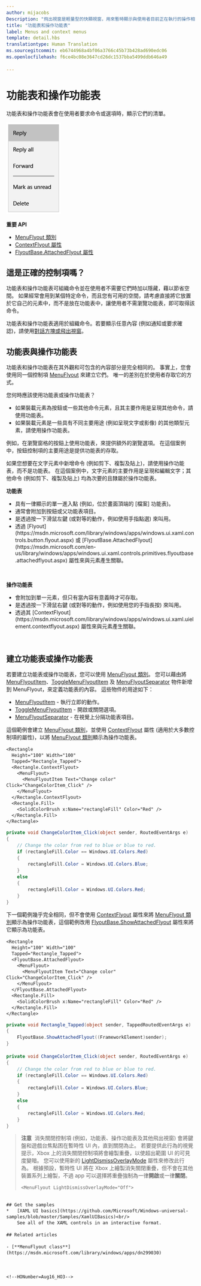 ```yaml
---
author: mijacobs
Description: "飛出視窗是輕量型的快顯視窗，用來暫時顯示與使用者目前正在執行的操作相關的 UI。"
title: "功能表和操作功能表"
label: Menus and context menus
template: detail.hbs
translationtype: Human Translation
ms.sourcegitcommit: eb6744968a4bf06a3766c45b73b428ad690edc06
ms.openlocfilehash: f6ce4bc08e3647cd26dc1537bba5499ddb646a49

---
```

# 功能表和操作功能表

<link rel="stylesheet" href="https://az835927.vo.msecnd.net/sites/uwp/Resources/css/custom.css"> 

功能表和操作功能表會在使用者要求命令或選項時，顯示它們的清單。

![一般操作功能表的範例](images/controls_contextmenu_singlepane.png)

<div class="important-apis" >
<b>重要 API</b><br/>
<ul>
<li><a href="https://msdn.microsoft.com/library/windows/apps/dn299030">MenuFlyout 類別</a></li>
<li><a href="https://msdn.microsoft.com/library/windows/apps/windows.ui.xaml.uielement.contextflyout.aspx">ContextFlyout 屬性</a></li>
<li><a href="https://msdn.microsoft.com/en-us/library/windows/apps/windows.ui.xaml.controls.primitives.flyoutbase.attachedflyout.aspx">FlyoutBase.AttachedFlyout 屬性</a></li>
</ul>

</div>
</div>




## 這是正確的控制項嗎？
功能表和操作功能表可組織命令並在使用者不需要它們時加以隱藏，藉以節省空間。 如果經常會用到某個特定命令，而且您有可用的空間，請考慮直接將它放置於它自己的元素中，而不是放在功能表中，讓使用者不需瀏覽功能表，即可取得該命令。 

功能表和操作功能表適用於組織命令。若要顯示任意內容 (例如通知或要求確認)，請使用[對話方塊或飛出視窗](dialogs.md)。  


## 功能表與操作功能表

功能表和操作功能表在其外觀和可包含的內容部分是完全相同的。 事實上，您會使用同一個控制項 [MenuFlyout](https://msdn.microsoft.com/library/windows/apps/dn299030) 來建立它們。 唯一的差別在於使用者存取它的方式。 

您何時應該使用功能表或操作功能表？
* 如果裝載元素為按鈕或一些其他命令元素，且其主要作用是呈現其他命令，請使用功能表。
* 如果裝載元素是一些具有不同主要用途 (例如呈現文字或影像) 的其他類型元素，請使用操作功能表。 

例如，在瀏覽窗格的按鈕上使用功能表，來提供額外的瀏覽選項。 在這個案例中，按鈕控制項的主要用途是提供功能表的存取。 

如果您想要在文字元素中新增命令 (例如剪下、複製及貼上)，請使用操作功能表，而不是功能表。 在這個案例中，文字元素的主要作用是呈現和編輯文字；其他命令 (例如剪下、複製及貼上) 均為次要的且隸屬於操作功能表。 

<div class="side-by-side">
<div class="side-by-side-content">
  <div class="side-by-side-content-left">
   <p><b>功能表</b></p>
<p>
<ul>
<li>具有一律顯示的單一進入點 (例如，位於畫面頂端的 [檔案] 功能表)。</li>
<li>通常會附加到按鈕或父功能表項目。</li>
<li>是透過按一下滑鼠左鍵 (或對等的動作，例如使用手指點選) 來叫用。</li>  
<li>透過 [Flyout](https://msdn.microsoft.com/library/windows/apps/windows.ui.xaml.controls.button.flyout.aspx) 或 [FlyoutBase.AttachedFlyout](https://msdn.microsoft.com/en-us/library/windows/apps/windows.ui.xaml.controls.primitives.flyoutbase.attachedflyout.aspx) 屬性來與元素產生關聯。</li> 
</ul>
</p><br/>

  </div>
  <div class="side-by-side-content-right">
   <p><b>操作功能表</b></p>
   
<ul>
<li>會附加到單一元素，但只有當內容有意義時才可存取。</li>
<li>是透過按一下滑鼠右鍵 (或對等的動作，例如使用您的手指長按) 來叫用。</li>
<li>透過其 [ContextFlyout](https://msdn.microsoft.com/library/windows/apps/windows.ui.xaml.uielement.contextflyout.aspx) 屬性來與元素產生關聯。  
</ul><br/>

  </div>
</div>
</div>

## 建立功能表或操作功能表

若要建立功能表或操作功能表，您可以使用 [MenuFlyout 類別](https://msdn.microsoft.com/library/windows/apps/dn299030)。 您可以藉由將 [MenuFlyoutItem](https://msdn.microsoft.com/en-us/library/windows/apps/xaml/windows.ui.xaml.controls.menuflyoutitem.aspx)、[ToggleMenuFlyoutItem](https://msdn.microsoft.com/en-us/library/windows/apps/xaml/windows.ui.xaml.controls.togglemenuflyoutitem.aspx) 及 [MenuFlyoutSeparator](https://msdn.microsoft.com/en-us/library/windows/apps/xaml/windows.ui.xaml.controls.menuflyoutseparator.aspx) 物件新增到 MenuFlyout，來定義功能表的內容。 這些物件的用途如下：
* [MenuFlyoutItem](https://msdn.microsoft.com/en-us/library/windows/apps/xaml/windows.ui.xaml.controls.menuflyoutitem.aspx) - 執行立即的動作。
* [ToggleMenuFlyoutItem](https://msdn.microsoft.com/en-us/library/windows/apps/xaml/windows.ui.xaml.controls.togglemenuflyoutitem.aspx) - 開啟或關閉選項。
* [MenuFlyoutSeparator](https://msdn.microsoft.com/en-us/library/windows/apps/xaml/windows.ui.xaml.controls.menuflyoutseparator.aspx) - 在視覺上分隔功能表項目。


這個範例會建立 [MenuFlyout 類別](https://msdn.microsoft.com/library/windows/apps/dn299030)，並使用 [ContextFlyout](https://msdn.microsoft.com/library/windows/apps/windows.ui.xaml.uielement.contextflyout.aspx) 屬性 (適用於大多數控制項的屬性)，以將 [MenuFlyout 類別](https://msdn.microsoft.com/library/windows/apps/dn299030)顯示為操作功能表。

````xaml
<Rectangle 
  Height="100" Width="100" 
  Tapped="Rectangle_Tapped">
  <Rectangle.ContextFlyout>
    <MenuFlyout>
      <MenuFlyoutItem Text="Change color" Click="ChangeColorItem_Click" />
    </MenuFlyout>
  </Rectangle.ContextFlyout>
  <Rectangle.Fill>
    <SolidColorBrush x:Name="rectangleFill" Color="Red" />
  </Rectangle.Fill>
</Rectangle>
````

````csharp
private void ChangeColorItem_Click(object sender, RoutedEventArgs e)
{
    // Change the color from red to blue or blue to red. 
    if (rectangleFill.Color == Windows.UI.Colors.Red)
    {
        rectangleFill.Color = Windows.UI.Colors.Blue;
    }
    else
    {
        rectangleFill.Color = Windows.UI.Colors.Red;
    }
}
````

下一個範例幾乎完全相同，但不會使用 [ContextFlyout](https://msdn.microsoft.com/en-us/library/windows/apps/windows.ui.xaml.uielement.contextflyout.aspx) 屬性來將 [MenuFlyout 類別](https://msdn.microsoft.com/library/windows/apps/dn299030)顯示為操作功能表，這個範例改用 [FlyoutBase.ShowAttachedFlyout](https://msdn.microsoft.com/en-us/library/windows/apps/windows.ui.xaml.controls.primitives.flyoutbase.showattachedflyout) 屬性來將它顯示為功能表。 

````xaml
<Rectangle 
  Height="100" Width="100" 
  Tapped="Rectangle_Tapped">
  <FlyoutBase.AttachedFlyout>
    <MenuFlyout>
      <MenuFlyoutItem Text="Change color" Click="ChangeColorItem_Click" />
    </MenuFlyout>
  </FlyoutBase.AttachedFlyout>
  <Rectangle.Fill>
    <SolidColorBrush x:Name="rectangleFill" Color="Red" />
  </Rectangle.Fill>
</Rectangle>
````

````csharp
private void Rectangle_Tapped(object sender, TappedRoutedEventArgs e)
{
    FlyoutBase.ShowAttachedFlyout((FrameworkElement)sender);
}

private void ChangeColorItem_Click(object sender, RoutedEventArgs e)
{
    // Change the color from red to blue or blue to red. 
    if (rectangleFill.Color == Windows.UI.Colors.Red)
    {
        rectangleFill.Color = Windows.UI.Colors.Blue;
    }
    else
    {
        rectangleFill.Color = Windows.UI.Colors.Red;
    }
}
````

> **注意**&nbsp;&nbsp;消失關閉控制項 (例如，功能表、操作功能表及其他飛出視窗) 會將鍵盤和遊戲台焦點困在暫時性 UI 內，直到關閉為止。 若要提供此行為的視覺提示，Xbox 上的消失關閉控制項將會繪製重疊，以使超出範圍 UI 的可見度變暗。 您可以使用新的 [LightDismissOverlayMode](https://msdn.microsoft.com/en-us/library/windows/apps/windows.ui.xaml.controls.primitives.flyoutbase.lightdismissoverlaymode.aspx) 屬性來修改此行為。 根據預設，暫時性 UI 將在 Xbox 上繪製消失關閉重疊，但不會在其他裝置系列上繪製，不過 app 可以選擇將重疊強制為一律**開啟**或一律**關閉**。
> 
> ```xaml
> <MenuFlyout LightDismissOverlayMode="Off">
```

## Get the samples
*   [XAML UI basics](https://github.com/Microsoft/Windows-universal-samples/blob/master/Samples/XamlUIBasics)<br/>
    See all of the XAML controls in an interactive format.

## Related articles

- [**MenuFlyout class**](https://msdn.microsoft.com/library/windows/apps/dn299030)



<!--HONumber=Aug16_HO3-->


